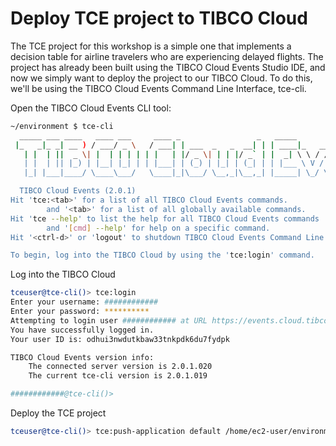 # Deploy TCE project to TIBCO Cloud
The TCE project for this workshop is a simple one that implements a decision table for airline travelers who are experiencing delayed flights.  The project has already been built using the TIBCO Cloud Events Studio IDE, and now we simply want to deploy the project to our TIBCO Cloud.  To do this, we'll be using the TIBCO Cloud Events Command Line Interface, tce-cli.  

Open the TIBCO Cloud Events CLI tool:
```bash
~/environment $ tce-cli
  _____ ___ ____   ____ ___     ____ _                 _   _____                 _          ____ _     ___ 
 |_   _|_ _| __ ) / ___/ _ \   / ___| | ___  _   _  __| | | ____|_   _____ _ __ | |_ ___   / ___| |   |_ _|
   | |  | ||  _ \| |  | | | | | |   | |/ _ \| | | |/ _` | |  _| \ \ / / _ \ '_ \| __/ __| | |   | |    | | 
   | |  | || |_) | |__| |_| | | |___| | (_) | |_| | (_| | | |___ \ V /  __/ | | | |_\__ \ | |___| |___ | | 
   |_| |___|____/ \____\___/   \____|_|\___/ \__,_|\__,_| |_____| \_/ \___|_| |_|\__|___/  \____|_____|___|

  TIBCO Cloud Events (2.0.1)
Hit 'tce:<tab>' for a list of all TIBCO Cloud Events commands.
        and '<tab>' for a list of all globally available commands.
Hit 'tce --help' to list the help for all TIBCO Cloud Events commands
        and '[cmd] --help' for help on a specific command.
Hit '<ctrl-d>' or 'logout' to shutdown TIBCO Cloud Events Command Line Interface.

To begin, log into the TIBCO Cloud by using the 'tce:login' command.
```

Log into the TIBCO Cloud  
```bash
tceuser@tce-cli()> tce:login
Enter your username: ############
Enter your password: **********
Attempting to login user ############ at URL https://events.cloud.tibco.com
You have successfully logged in.
Your user ID is: odhui3nwdutkbaw33tnkpdk6du7fydpk

TIBCO Cloud Events version info:
    The connected server version is 2.0.1.020
    The current tce-cli version is 2.0.1.019

############@tce-cli()>                                                                                                                                   
```
  
Deploy the TCE project  
```bash
tceuser@tce-cli()> tce:push-application default /home/ec2-user/environment/keys2cloud2019/project/TNCDemoWJK.ear
```
